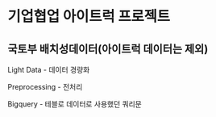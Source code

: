 # 기업협업 아이트럭 프로젝트

## **국토부 배치성데이터(아이트럭 데이터는 제외)**

Light Data - 데이터 경량화

Preprocessing - 전처리

Bigquery - 테블로 데이터로 사용했던 쿼리문

